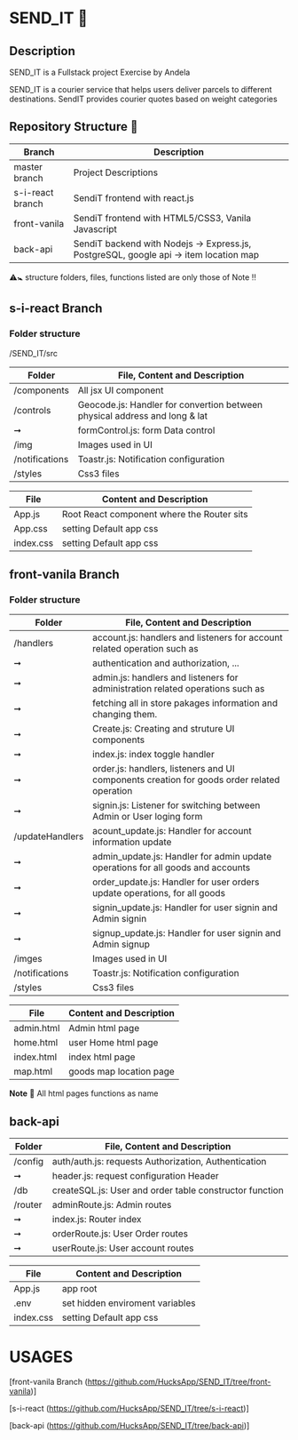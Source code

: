 # SEND_IT 🚛

## Description
SEND_IT is a Fullstack project Exercise by Andela

SEND_IT is a courier service that helps users deliver parcels to different destinations. SendIT provides courier quotes based on weight categories


## Repository Structure 🔗

Branch                  |     Description
------------------------|---------------------
master branch           | Project Descriptions
s-i-react branch        | SendiT frontend with react.js
front-vanila            | SendiT frontend with HTML5/CSS3, Vanila Javascript    
back-api                | SendiT backend with Nodejs -> Express.js, PostgreSQL, google api -> item location map



⚠️🚼 structure folders, files, functions listed are only those of Note ‼️

## s-i-react Branch   


### Folder structure

/SEND_IT/src

Folder           |    File, Content and Description
-----------------|------------------------------
/components      | All jsx UI component
/controls        | Geocode.js: Handler for convertion between physical address and long & lat 
➞                 | formControl.js: form Data control
/img             | Images used in UI
/notifications   | Toastr.js: Notification configuration
/styles          | Css3 files


File             |     Content and Description
-----------------|-----------------------------
App.js           | Root React component where the Router sits
App.css          | setting Default app css
index.css        | setting Default app css




## front-vanila Branch

### Folder structure

Folder           |    File, Content and Description
-----------------|------------------------------
/handlers        | account.js: handlers and listeners for account related operation such as 
➞                | authentication and authorization, ...
➞                | admin.js: handlers and listeners for administration related operations such as 
➞                | fetching all in store pakages information and changing them.
➞                | Create.js: Creating and struture UI components
➞                | index.js: index toggle  handler
➞                | order.js: handlers, listeners and UI components creation for goods order related operation
➞                | signin.js: Listener for switching between Admin or User loging form
/updateHandlers  | acount_update.js: Handler for account information update 
➞                | admin_update.js: Handler for admin  update operations for all goods and accounts
➞                | order_update.js: Handler for user orders update operations, for all goods 
➞                | signin_update.js: Handler for user signin and Admin signin 
➞                | signup_update.js: Handler for user signin and Admin signup 
/imges           | Images used in UI
/notifications   | Toastr.js: Notification configuration
/styles          | Css3 files



File             |     Content and Description
-----------------|-----------------------------
admin.html       | Admin html page
home.html        | user Home html page
index.html       | index html page
map.html         | goods map location page

**Note** 📌 All html pages functions as name 


## back-api


Folder           |    File, Content and Description
-----------------|------------------------------
/config          | auth/auth.js: requests Authorization, Authentication
➞                | header.js: request configuration Header
/db              | createSQL.js: User and order table constructor function
/router          | adminRoute.js: Admin routes
➞                | index.js: Router index 
➞                | orderRoute.js: User Order routes
➞                | userRoute.js: User account routes 

File             |     Content and Description
-----------------|-----------------------------
App.js           | app root
.env             | set hidden enviroment variables
index.css        | setting Default app css

# USAGES

 [front-vanila Branch (https://github.com/HucksApp/SEND_IT/tree/front-vanila)]

 [s-i-react (https://github.com/HucksApp/SEND_IT/tree/s-i-react)]

 [back-api (https://github.com/HucksApp/SEND_IT/tree/back-api)]





